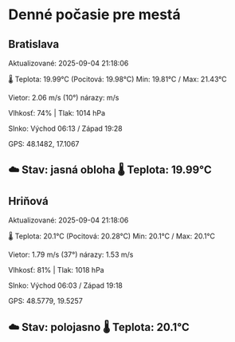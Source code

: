 ﻿# Denné počasie pre mestá

## Bratislava
Aktualizované: 2025-09-04 21:18:06

🌡️ Teplota: 19.99°C 
(Pocitová: 19.98°C)
Min: 19.81°C / Max: 21.43°C

Vietor: 2.06 m/s    (10°) 
nárazy:  m/s

Vlhkosť: 74% | Tlak: 1014 hPa

Slnko: Východ 06:13 / Západ 19:28

GPS: 48.1482, 17.1067

☁️ Stav: jasná obloha        🌡️ Teplota: 19.99°C
---

## Hriňová
Aktualizované: 2025-09-04 21:18:06

🌡️ Teplota: 20.1°C 
(Pocitová: 20.28°C)
Min: 20.1°C / Max: 20.1°C

Vietor: 1.79 m/s (37°)
nárazy: 1.53 m/s

Vlhkosť: 81% | Tlak: 1018 hPa

Slnko: Východ 06:03 / Západ 19:18

GPS: 48.5779, 19.5257

☁️ Stav: polojasno        🌡️ Teplota: 20.1°C
---
